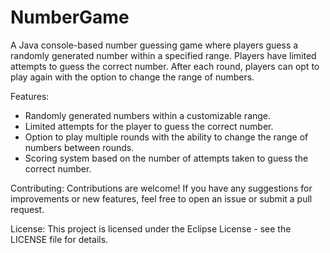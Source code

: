 # NumberGame
A Java console-based number guessing game where players guess a randomly generated number within a specified range. Players have limited attempts to guess the correct number. After each round, players can opt to play again with the option to change the range of numbers.

Features:

* Randomly generated numbers within a customizable range.
* Limited attempts for the player to guess the correct number.
* Option to play multiple rounds with the ability to change the range of numbers between rounds.
* Scoring system based on the number of attempts taken to guess the correct number.

Contributing:
Contributions are welcome! If you have any suggestions for improvements or new features, feel free to open an issue or submit a pull request.

License:
This project is licensed under the Eclipse License - see the LICENSE file for details.


